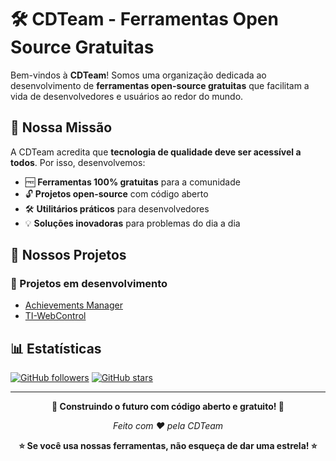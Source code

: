 # 🛠️ CDTeam - Ferramentas Open Source Gratuitas

Bem-vindos à **CDTeam**! Somos uma organização dedicada ao desenvolvimento de **ferramentas open-source gratuitas** que facilitam a vida de desenvolvedores e usuários ao redor do mundo. 

## 🌟 Nossa Missão

A CDTeam acredita que **tecnologia de qualidade deve ser acessível a todos**. Por isso, desenvolvemos:

- 🆓 **Ferramentas 100% gratuitas** para a comunidade
- 🔓 **Projetos open-source** com código aberto
- 🛠️ **Utilitários práticos** para desenvolvedores
- 💡 **Soluções inovadoras** para problemas do dia a dia

## 🚀 Nossos Projetos

### 🚧 Projetos em desenvolvimento
- [Achievements Manager](https://github.com/CDTeamMods/Achievements-Manager)
- [TI-WebControl](https://github.com/CDTeamMods/TI-WebControl)

## 📊 Estatísticas

[![GitHub followers](https://img.shields.io/github/followers/CDTeamMods?style=social)](https://github.com/CDTeamMods)
[![GitHub stars](https://img.shields.io/github/stars/CDTeamMods?style=social)](https://github.com/CDTeamMods)

---

<div align="center">
  
**🚀 Construindo o futuro com código aberto e gratuito! 🚀**

*Feito com ❤️ pela CDTeam*

**⭐ Se você usa nossas ferramentas, não esqueça de dar uma estrela! ⭐**


</div>
